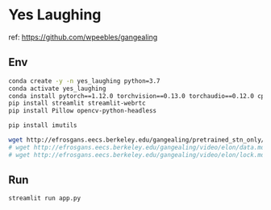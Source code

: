 # Yes Laughing
ref: https://github.com/wpeebles/gangealing

## Env
```bash
conda create -y -n yes_laughing python=3.7
conda activate yes_laughing
conda install pytorch==1.12.0 torchvision==0.13.0 torchaudio==0.12.0 cpuonly -c pytorch
pip install streamlit streamlit-webrtc 
pip install Pillow opencv-python-headless

pip install imutils
```

```bash
wget http://efrosgans.eecs.berkeley.edu/gangealing/pretrained_stn_only/celeba.pt -P assets/pretrained/
# wget http://efrosgans.eecs.berkeley.edu/gangealing/video/elon/data.mdb -P assets/elon/
# wget http://efrosgans.eecs.berkeley.edu/gangealing/video/elon/lock.mdb -P assets/elon/
```

## Run
```
streamlit run app.py
```